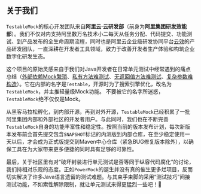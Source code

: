 ## 关于我们

`TestableMock`的核心开发团队来自**阿里云·云研发部**（前身为**阿里集团研发效能部**）。我们不仅对内支持阿里数万名技术小二每天从任务分配、代码提交、功能测试、到产品发布的全生命周期流程，同时也是阿里云企业级研发协同平台[云效](https://www.aliyun.com/product/yunxiao)的产品研发团队，一直深耕在开发者工具领域，致力于改善开发者生产体验和构筑企业数字化研发生态。

这个项目的原始灵感来自于我们对Java开发者在日常单元测试中经常遇到的痛点总结（[外部依赖Mock繁琐](zh-cn/doc/use-mock.md)、[私有方法难测试](zh-cn/doc/private-accessor.md)、[无返回值方法难测试](zh-cn/doc/test-void-method.md)、[复杂参数难构造](zh-cn/doc/parameter-constructor.md)）。它在内部的名字是`Testable`，开源时为了搜索引擎优化，改名为`TestableMock`，并主推轻量级Mock功能。 不要被它的名字所迷惑，`TestableMock`绝不仅仅是Mock。

从黑客马拉松孵化，到内部开源，再到对外开源，`TestableMock`已经积累了一批阿里集团内部和外部社区的开发者用户。与此同时，我们也在不断完善`TestableMock`自身的功能丰富性和稳定性。按照当前的版本发布计划，每次新版本发布前会首先提交包含`SNAPSHOT`标记的内测版到内部仓库，在至少稳定使用一天以后，才会成为正式版提交到Maven中心仓库（紧急BUG修复版本除外），以确保工具在为大家带来更多便捷的同时具有足够的可靠性。

最后，关于社区里有对“破坏封装进行单元测试是否等同于纵容代码腐化”的讨论，我们持相对乐观的态度。正如`PowerMock`的诞生并没有真的催生更多烂项目，反而切实解决了许多Java语言遗留的测试难题。与其束手束脚的采用“测试技巧”间接测试功能，不如索性解除限制，就让单元测试来得更猛烈一些吧！🤠
